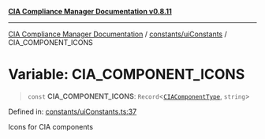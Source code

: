 [**CIA Compliance Manager Documentation v0.8.11**](../../../README.md)

***

[CIA Compliance Manager Documentation](../../../modules.md) / [constants/uiConstants](../README.md) / CIA\_COMPONENT\_ICONS

# Variable: CIA\_COMPONENT\_ICONS

> `const` **CIA\_COMPONENT\_ICONS**: `Record`\<[`CIAComponentType`](../../../types/type-aliases/CIAComponentType.md), `string`\>

Defined in: [constants/uiConstants.ts:37](https://github.com/Hack23/cia-compliance-manager/blob/d6eede30e4f01622fe18187e98b207e9a06a781f/src/constants/uiConstants.ts#L37)

Icons for CIA components
